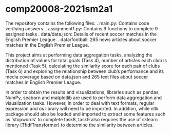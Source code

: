 # comp20008-2021sm2a1

The repository contains the following files:
. main.py: Contains code verifying answers.
. assignment1.py: Contains 9 functions to complete 9  assigned tasks
. data/data.json: Details of recent soccer matches in the English Premier League.
. data/football: 265  news articles about soccer matches in the English Premier League.

This project aims at performing data aggregation tasks, analyzing the distribution of values for total goals (Task 4), number of articles each club is mentioned (Task 5), calculating the similarity score for each pair of clubs (Task 6) and exploring the relationship between club’s performance and its media coverage based on data.json and 265 text files about soccer matches in English Premier League.


In order to obtain the results and visualizations, libraries such as pandas, NumPy, seaborn and matplotlib are used to perform data aggregation and visualization tasks. However, in order to deal with text formats, regular expression and os library will need to be imported. In addition, while nltk package should also be loaded and imported to extract some features such as 'stopwords' to complete task8, task9 also requires the use of sklearn library (TfidfTransformer) to determine the similarity between articles.
